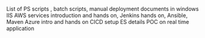 List of PS scripts , batch scripts, manual deployment documents in windows IIS
AWS services introduction and hands on, Jenkins hands on, Ansible, Maven
Azure intro and hands on
CICD setup
ES details
POC on real time application
